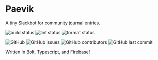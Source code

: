 # Paevik

A tiny Slackbot for community journal entries.

![build status](https://github.com/rishiosaur/paevik/workflows/build/badge.svg)
![lint status](https://github.com/rishiosaur/paevik/workflows/lint/badge.svg)
![format status](https://github.com/rishiosaur/paevik/workflows/format/badge.svg)

![GitHub](https://img.shields.io/github/license/rishiosaur/paevik)
![GitHub issues](https://img.shields.io/github/issues/rishiosaur/paevik)
![GitHub contributors](https://img.shields.io/github/contributors/rishiosaur/paevik)
![GitHub last commit](https://img.shields.io/github/last-commit/rishiosaur/paevik)

Written in Bolt, Typescript, and Firebase!
